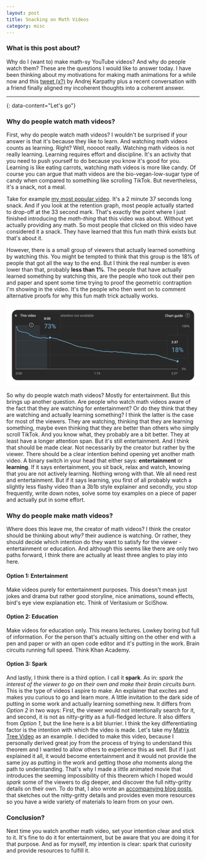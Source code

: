 ```yaml
---
layout: post
title: Snacking on Math Videos
category: misc
---
```

### What is this post about?
Why do I (want to) make math-sy YouTube videos? And why do people watch them? These are the questions I would like to answer today. I have been thinking about my motivations for making math animations for a while now and this [tweet (x?)](https://x.com/karpathy/status/1756380066580455557?s=20) by Andrej Karpathy plus a recent conversation with a friend finally aligned my incoherent thoughts into a coherent answer.

---
{: data-content="Let's go"}

### Why do people watch math videos?
First, why do people watch math videos? I wouldn't be surprised if your answer is that it's because they like to learn. And watching math videos counts as learning. Right? Well, noooot really. Watching math videos is not really learning. Learning requires effort and discipline. It's an activity that you need to push yourself to do because you know it's good for you. Learning is like eating carrots, watching math videos is more like candy. Of course you can argue that math videos are the bio-vegan-low-sugar type of candy when compared to something like scrolling TikTok. But nevertheless, it's a snack, not a meal.

Take for example [my most popular video](https://youtu.be/iHmulMI6ids?si=E3-6X-wwgtNTRG81). It's a 2 minute 37 seconds long snack. And if you look at the retention graph, most people actually started to drop-off at the 33 second mark. That's exactly the point where I just finished introducing the *math-thing* that this video was about. Without yet actually providing any math. So most people that clicked on this video have considered it a snack. They have learned that this fun math think exists but that's about it.

However, there is a small group of viewers that actually learned something by watching this. You might be tempted to think that this group is the 18% of people that got all the way to the end. But I think the real number is even lower than that, probably **less than 1%**. The people that have actually learned something by watching this, are the people who took out their pen and paper and spent some time trying to proof the geometric contraption I'm showing in the video. It's the people who then went on to comment alternative proofs for why this fun math trick actually works. 

![Retention graph](images\posts\math_videos\retention_graph.png)

So why do people watch math videos? Mostly for entertainment. But this brings up another question. Are people who watch math videos aware of the fact that they are watching for entertainment? Or do they think that they are watching and actually learning something? I think the latter is the case for most of the viewers. They are watching, thinking that they are learning something, maybe even thinking that they are better than others who simply scroll TikTok. And you know what, they probably are a bit better. They at least have a longer attention span. But it's still entertainment. And I think that should be made clear. Not necessarily by the creator but rather by the viewer. There should be a clear intention behind opening yet another math video. A binary switch in your head that either says: **entertainment** or **learning**. If it says entertainment, you sit back, relax and watch, knowing that you are not actively learning. Nothing wrong with that. We all need rest and entertainment. But if it says learning, you first of all probably watch a slightly less flashy video than a 3b1b style explainer and secondly, you stop frequently, write down notes, solve some toy examples on a piece of paper and actually put in some effort.

### Why do people make math videos?
Where does this leave me, the creator of math videos? I think the creator should be thinking about *why?* their audience is watching. Or rather, they should decide which intention do they want to satisfy for the viewer - entertainment or education. And although this seems like there are only two paths forward, I think there are actually at least three angles to play into here.

#### Option 1: Entertainment
Make videos purely for entertainment purposes. This doesn't mean just jokes and drama but rather good storyline, nice animations, sound effects, bird's eye view explanation etc. Think of Veritasium or SciShow.

#### Option 2: Education
Make videos for education only. This means lectures. Lowkey boring but full of information. For the person that's actually sitting on the other end with a pen and paper or with an open code editor and it's putting in the work. Brain circuits running full speed. Think Khan Academy.

#### Option 3: Spark
And lastly, I think there is a third option. I call it **spark**. As in: *spark the interest of the viewer to go on their own and make their brain circuits burn.* This is the type of videos I aspire to make. An explainer that excites and makes you curious to go and learn more. A little invitation to the dark side of putting in some work and actually learning something new. It differs from *Option 2* in two ways: First, the viewer would not intentionally search for it, and second, it is not as nitty-gritty as a full-fledged lecture. It also differs from *Option 1*, but the line here is a bit blurrier. I think the key differentiating factor is the intention with which the video is made. Let's take my [Matrix Tree Video](https://youtu.be/dpzZBrgTjL0) as an example. I decided to make this video, because I personally derived great joy from the process of trying to understand this theorem and I wanted to allow others to experience this as well. But if I just explained it all, it would become entertainment and it would not provide the same joy as putting in the work and getting those *aha* moments along the path to understanding. That's why I made a little animated movie that introduces the seeming impossibility of this theorem which I hoped would *spark* some of the viewers to dig deeper, and discover the full nitty-gritty details on their own. To do that, I also wrote an [accompanying blog posts](https://tomasmiskov.com/matrix-tree-theorem.html), that sketches out the nitty-gritty details and provides even more resources so you have a wide variety of materials to learn from on your own.

### Conclusion? 
Next time you watch another math video, set your intention clear and stick to it. It's fine to do it for entertainment, but be aware that you are doing it for that purpose. And as for myself, my intention is clear: spark that curiosity and provide resources to fulfill it.
